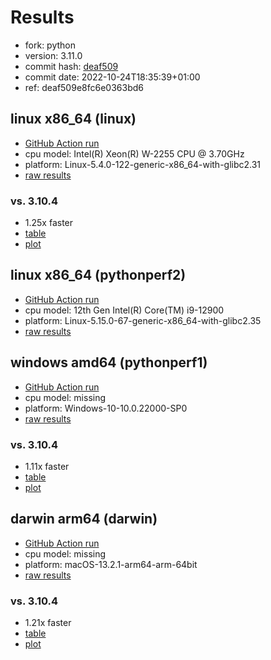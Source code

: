 # Results

- fork: python
- version: 3.11.0
- commit hash: [deaf509](https://github.com/python/cpython/commit/deaf509)
- commit date: 2022-10-24T18:35:39+01:00
- ref: deaf509e8fc6e0363bd6

## linux x86_64 (linux)

- [GitHub Action run](https://github.com/faster-cpython/benchmarking/actions/runs/4511521725)
- cpu model: Intel(R) Xeon(R) W-2255 CPU @ 3.70GHz
- platform: Linux-5.4.0-122-generic-x86_64-with-glibc2.31
- [raw results](bm-20221024-linux-x86_64-python-deaf509e8fc6e0363bd6-3.11.0-deaf509.json)

### vs. 3.10.4

- 1.25x faster
- [table](bm-20221024-linux-x86_64-python-deaf509e8fc6e0363bd6-3.11.0-deaf509-vs-3.10.4.md)
- [plot](bm-20221024-linux-x86_64-python-deaf509e8fc6e0363bd6-3.11.0-deaf509-vs-3.10.4.png)

## linux x86_64 (pythonperf2)

- [GitHub Action run](https://github.com/faster-cpython/benchmarking/actions/runs/4513536555)
- cpu model: 12th Gen Intel(R) Core(TM) i9-12900
- platform: Linux-5.15.0-67-generic-x86_64-with-glibc2.35
- [raw results](bm-20221024-pythonperf2-x86_64-python-deaf509e8fc6e0363bd6-3.11.0-deaf509.json)

## windows amd64 (pythonperf1)

- [GitHub Action run](https://github.com/faster-cpython/benchmarking/actions/runs/4483411576)
- cpu model: missing
- platform: Windows-10-10.0.22000-SP0
- [raw results](bm-20221024-pythonperf1-amd64-python-deaf509e8fc6e0363bd6-3.11.0-deaf509.json)

### vs. 3.10.4

- 1.11x faster
- [table](bm-20221024-pythonperf1-amd64-python-deaf509e8fc6e0363bd6-3.11.0-deaf509-vs-3.10.4.md)
- [plot](bm-20221024-pythonperf1-amd64-python-deaf509e8fc6e0363bd6-3.11.0-deaf509-vs-3.10.4.png)

## darwin arm64 (darwin)

- [GitHub Action run](https://github.com/faster-cpython/benchmarking/actions/runs/4494504276)
- cpu model: missing
- platform: macOS-13.2.1-arm64-arm-64bit
- [raw results](bm-20221024-darwin-arm64-python-deaf509e8fc6e0363bd6-3.11.0-deaf509.json)

### vs. 3.10.4

- 1.21x faster
- [table](bm-20221024-darwin-arm64-python-deaf509e8fc6e0363bd6-3.11.0-deaf509-vs-3.10.4.md)
- [plot](bm-20221024-darwin-arm64-python-deaf509e8fc6e0363bd6-3.11.0-deaf509-vs-3.10.4.png)

